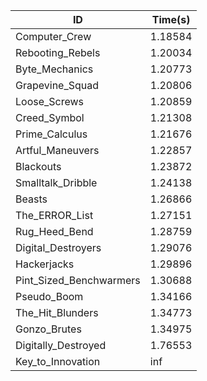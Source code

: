 |ID|Time(s)|
|-|-|
|Computer_Crew|1.18584|
|Rebooting_Rebels|1.20034|
|Byte_Mechanics|1.20773|
|Grapevine_Squad|1.20806|
|Loose_Screws|1.20859|
|Creed_Symbol|1.21308|
|Prime_Calculus|1.21676|
|Artful_Maneuvers|1.22857|
|Blackouts|1.23872|
|Smalltalk_Dribble|1.24138|
|Beasts|1.26866|
|The_ERROR_List|1.27151|
|Rug_Heed_Bend|1.28759|
|Digital_Destroyers|1.29076|
|Hackerjacks|1.29896|
|Pint_Sized_Benchwarmers|1.30688|
|Pseudo_Boom|1.34166|
|The_Hit_Blunders|1.34773|
|Gonzo_Brutes|1.34975|
|Digitally_Destroyed|1.76553|
|Key_to_Innovation|inf|
